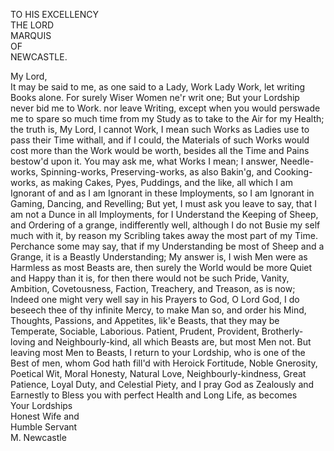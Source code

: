 TO HIS EXCELLENCY  
THE LORD   
MARQUIS  
OF   
NEWCASTLE.  

My Lord,  
It may be said to me, as one said to a Lady, Work Lady Work, let writing
Books alone. For surely Wiser Women ne'r writ one; But your Lordship never bid me to Work. nor leave Writing, except when you would perswade me to spare so much time from my Study as to take to the Air for my Health; the truth is, My Lord, I cannot Work, I mean such Works as Ladies use to pass their Time withall, and if I could, the Materials of such Works would cost more than the Work would be worth, besides all the Time and Pains bestow'd upon it. You may ask me, what Works I mean; I answer, Needle-works, Spinning-works, Preserving-works, as also Bakin'g, and Cooking-works, as making Cakes, Pyes, Puddings, and the like, all
which I am Ignorant of and as I am Ignorant in these Imployments, so I am Ignorant in Gaming, Dancing, and Revelling; But yet, I must ask you leave to say, that I am not a Dunce in all Imployments, for I Understand the Keeping of Sheep, and Ordering of a grange, indifferently well, although I do not Busie my self much with it, by reason my Scribling takes away the most part of my Time. Perchance some may say, that if my Understanding be most of Sheep and a Grange, it is a Beastly Understanding; My answer is, I wish Men were as Harmless as most Beasts are, then surely the World would be more Quiet and Happy than it is, for then there would not be such Pride, Vanity, Ambition, Covetousness, Faction, Treachery, and Treason, as is now; Indeed one might very well say in his Prayers to God, O Lord God, I do beseech thee of thy infinite Mercy, to make Man so, and order his Mind, Thoughts, Passions, and Appetites, lik'e Beasts, that they may be Temperate, Sociable, Laborious. Patient, Prudent, Provident, Brotherly-loving and Neighbourly-kind, all which Beasts are, but most Men not. But leaving most Men to Beasts, I return to your Lordship, who is one of the Best of men, whom God hath fill'd with Heroick Fortitude, Noble Gnerosity, Poetical Wit, Moral Honesty, Natural Love, Neighbourly-kindness, Great Patience, Loyal Duty, and Celestial Piety, and I pray God as Zealously and Earnestly to Bless you with perfect Health and Long Life, as becomes  
Your Lordships  
Honest Wife and  
Humble Servant  
M. Newcastle  

